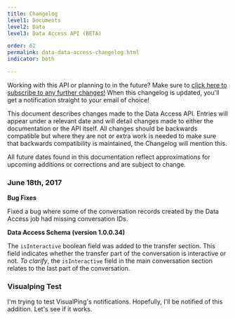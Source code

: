 ```yaml
---
title: Changelog
level1: Documents
level2: Data
level3: Data Access API (BETA)

order: 62
permalink: data-data-access-changelog.html
indicator: both

---
```

<div class="subscribe">Working with this API or planning to in the future? Make sure to <a href="https://visualping.io/?url=developers.liveperson.com/data-data-access-changelog.html&mode=web&css=post-content" target="_blank">click here to subscribe to any further changes!</a> When this changelog is updated, you'll get a notification straight to your email of choice!</div>

This document describes changes made to the Data Access API. Entries will appear under a relevant date and will detail changes made to either the documentation or the API itself. All changes should be backwards compatible but where they are not or extra work is needed to make sure that backwards compatibility is maintained, the Changelog will mention this.

All future dates found in this documentation reflect approximations for upcoming additions or corrections and are subject to change.

### June 18th, 2017

**Bug Fixes**

Fixed a bug where some of the conversation records created by the Data Access job had missing conversation IDs.

**Data Access Schema (version 1.0.0.34)**  

The `isInteractive` boolean field was added to the transfer section. This field indicates whether the transfer part of the conversation is interactive or not. _To clarify_, the `isInteractive` field in the main conversation section relates to the last part of the conversation.

### Visualping Test

I'm trying to test VisualPing's notifications. Hopefully, I'll be notified of this addition. Let's see if it works.
